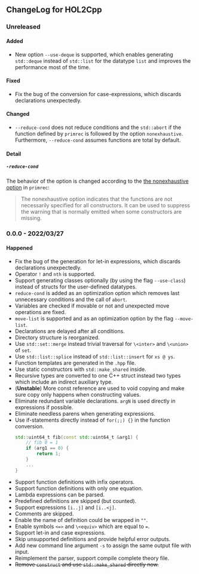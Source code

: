 ## ChangeLog for HOL2Cpp

### Unreleased

#### Added

- New option `--use-deque` is supported, which enables generating `std::deque` instead of `std::list` for the datatype `list` and improves the performance most of the time.

#### Fixed

- Fix the bug of the conversion for case-expressions, which discards declarations unexpectedly.

#### Changed

- `--reduce-cond` does not reduce conditions and the `std::abort` if the function defined by `primrec` is followed by the option `nonexhaustive`. Furthermore, `--reduce-cond` assumes functions are total by default.

#### Detail

##### `-reduce-cond`

The behavior of the option is changed according to the [the nonexhaustive option](https://isabelle.in.tum.de/dist/doc/datatypes.pdf) in `primrec`:

> The nonexhaustive option indicates that the functions are not necessarily specified for all constructors. It can be used to suppress the warning that is normally emitted when some constructors are missing.

### 0.0.0 - 2022/03/27

#### Happened

- Fix the bug of the generation for let-in expressions, which discards declarations unexpectedly.
- Operator `!` and `nth` is supported.
- Support generating classes optionally (by using the flag `--use-class`) instead of structs for the user-defined datatypes.
- `reduce-cond` is added as an optimization option which removes last unnecessary conditions and the call of `abort`.
- Variables are checked if movable or not and unexpected move operations are fixed.
- `move-list` is supported and as an optimization option by the flag `--move-list`.
- Declarations are delayed after all conditions.
- Directory structure is reorganized.
- Use `std::set::merge` instead trivial traversal for `\<inter>` and `\<union>` of `set`.
- Use `std::list::splice` instead of `std::list::insert` for `xs @ ys`.
- Function templates are generated in the `.hpp` file.
- Use static constructors with `std::make_shared` inside.
- Recursive types are converted to one C++ struct instead two types which include an indirect auxiliary type.
- (**Unstable**) More const reference are used to void copying and make sure copy only happens when constructing values.
- Eliminate redundant variable declarations. `argN` is used directly in expressions if possible.
- Eliminate needless parens when generating expressions.
- Use if-statements directly instead of `for(;;) {}` in the function conversion.
    ```cpp
    std::uint64_t fib(const std::uint64_t &arg1) {
        // fib 0 = 1
        if (arg1 == 0) {
            return 1;
        }
        ...
    }
    ```
- Support function definitions with infix operators.
- Support function definitions with only one equation.
- Lambda expressions can be parsed.
- Predefined definitions are skipped (but counted).
- Support expressions `[i..j]` and `[i..<j]`.
- Comments are skipped.
- Enable the name of definition could be wrapped in `""`.
- Enable symbols `<=>` and `\<equiv>` which are equal to `=`.
- Support let-in and case expressions.
- Skip unsupported definitions and provide helpful error outputs.
- Add new command line argument `-s` to assign the same output file with input.
- Reimplement the parser, support compile complete theory file.
- ~~Remove `construct` and use `std::make_shared` directly now.~~
